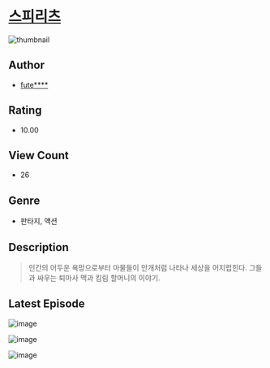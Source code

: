 # [스피리츠](https://comic.naver.com/challenge/list?titleId=811371)
![thumbnail](https://image-comic.pstatic.net/user_contents_data/challenge_comic/2023/05/25/109566/upload_7161341772002769200_480x623.jpeg)

## Author
- [fute****](https://comic.naver.com/artistTitle?id=109566)

## Rating
- 10.00

## View Count
- 26

## Genre
- 판타지, 액션

## Description
> 인간의 어두운 욕망으로부터 마물들이 안개처럼 나타나 세상을 어지럽힌다. 그들과 싸우는 퇴마사 맥과 킴림 할머니의 이야기.


## Latest Episode
![image](https://image-comic.pstatic.net/user_contents_data/challenge_comic/2023/05/25/109566/upload_7363497980671058532.jpeg)

![image](https://image-comic.pstatic.net/user_contents_data/challenge_comic/2023/05/25/109566/upload_3617572901892547174.jpeg)

![image](https://image-comic.pstatic.net/user_contents_data/challenge_comic/2023/05/25/109566/upload_3905576787202171441.jpeg)
